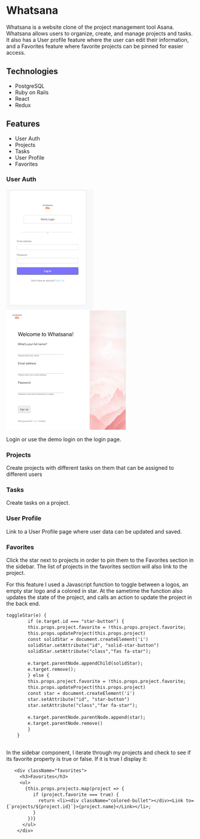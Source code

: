 # Whatsana

Whatsana is a website clone of the project management tool Asana. Whatsana allows users to organize, create, and manage projects and tasks. It also has a User profile feature where the user can edit their information, and a Favorites feature where favorite projects can be pinned for easier access.

## Technologies

* PostgreSQL
* Ruby on Rails
* React
* Redux

## Features

* User Auth
* Projects
* Tasks
* User Profile
* Favorites

### User Auth

![alt text](https://github.com/timjkim210/Whatsana/blob/master/readme_assets/login.png "login") ![alt text](https://github.com/timjkim210/Whatsana/blob/master/readme_assets/signin.png "login")

Login or use the demo login on the login page.

### Projects

Create projects with different tasks on them that can be assigned to different users

### Tasks

Create tasks on a project.

### User Profile

Link to a User Profile page where user data can be updated and saved.

### Favorites

Click the star next to projects in order to pin them to the Favorites section in the sidebar. The list of projects in the favorites section will also link to the project.

For this feature I used a Javascript function to toggle between a logos, an empty star logo and a colored in star. At the sametime the function also updates the state of the project, and calls an action to update the project in the back end.

```
toggleStar(e) {
        if (e.target.id === "star-button") {
        this.props.project.favorite = !this.props.project.favorite;
        this.props.updateProject(this.props.project)
        const solidStar = document.createElement('i')
        solidStar.setAttribute("id", "solid-star-button")
        solidStar.setAttribute("class","fas fa-star");

        e.target.parentNode.appendChild(solidStar);
        e.target.remove();
        } else {
        this.props.project.favorite = !this.props.project.favorite;
        this.props.updateProject(this.props.project)
        const star = document.createElement('i')
        star.setAttribute("id", "star-button")
        star.setAttribute("class","far fa-star");

        e.target.parentNode.parentNode.append(star);
        e.target.parentNode.remove()
        }
    }
    
```
   
   In the sidebar component, I iterate through my projects and check to see if its favorite property is true or false. If it is true I display it:
   
```
   <div className="favorites">
     <h3>Favorites</h3>
     <ul>
       {this.props.projects.map(project => {
          if (project.favorite === true) {
            return <li><div className="colored-bullet"></div><Link to={`projects/${project.id}`}>{project.name}</Link></li>;
          }
        })}
      </ul>
    </div>
```
   
   
   
